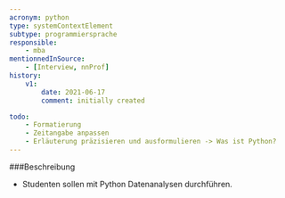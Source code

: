 ```yaml
---
acronym: python
type: systemContextElement
subtype: programmiersprache
responsible:
    - mba
mentionnedInSource:
    - [Interview, nnProf]
history:
    v1:
        date: 2021-06-17
        comment: initially created

todo:
    - Formatierung
    - Zeitangabe anpassen 
    - Erläuterung präzisieren und ausformulieren -> Was ist Python?
---
```


###Beschreibung
+ Studenten sollen mit Python Datenanalysen durchführen.
